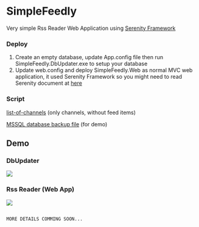 # SimpleFeedly
Very simple Rss Reader Web Application using <a href="https://github.com/volkanceylan/Serenity" target="_blank">Serenity Framework</a> 

### Deploy
1. Create an empty database, update App.config file then run SimpleFeedly.DbUpdater.exe to setup your database
2. Update web.config and deploy SimpleFeedly.Web as normal MVC web application, it used Serenity Framework so you might need to read Serenity document at <a href="https://serenity.is/docs/getting_started/README" target="_blank">here</a>  

### Script 
<a href="https://github.com/minhhungit/SimpleFeedly/blob/master/wiki/Scripts/list-of-channels.sql" target="_blank">list-of-channels</a> (only channels, without feed items)

<a href="https://github.com/minhhungit/SimpleFeedly/releases/download/v1.0/bkSimpleFeedly-20190425-0352am-MSSM-2017.zip" target="_blank">MSSQL database backup file</a> (for demo)

## Demo
### DbUpdater
<img src="https://github.com/minhhungit/SimpleFeedly/blob/master/wiki/Images/demo03.png" />

### Rss Reader (Web App)
<img src="https://github.com/minhhungit/SimpleFeedly/blob/master/wiki/Images/demo01.png" />

```

MORE DETAILS COMMING SOON...

```